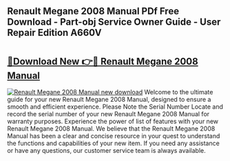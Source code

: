 ## Renault Megane 2008 Manual PDf Free Download - Part-obj Service Owner Guide - User Repair Edition A660V

# <h2><a href="http://cf12426.oget.top/?id=Renault+Megane+2008+Manual">🔗Download New 👉🔴 Renault Megane 2008 Manual</a></h2>

[![Renault Megane 2008 Manual new download](https://i.imgur.com/5g1atiW.png)](http://cf12426.oget.top/?id=Renault+Megane+2008+Manual)
Welcome to the ultimate guide for your new Renault Megane 2008 Manual, designed to ensure a smooth and efficient experience. Please Note the Serial Number Locate and record the serial number of your new Renault Megane 2008 Manual for warranty purposes. Experience the power of list of features with your new Renault Megane 2008 Manual. We believe that the Renault Megane 2008 Manual has been a clear and concise resource in your quest to understand the functions and capabilities of your new item. If you need any assistance or have any questions, our customer service team is always available.
